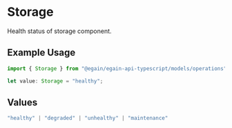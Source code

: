 # Storage

Health status of storage component.

## Example Usage

```typescript
import { Storage } from "@egain/egain-api-typescript/models/operations";

let value: Storage = "healthy";
```

## Values

```typescript
"healthy" | "degraded" | "unhealthy" | "maintenance"
```